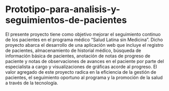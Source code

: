 # Prototipo-para-analisis-y-seguimientos-de-pacientes

El presente proyecto tiene como objetivo mejorar el seguimiento continuo de los pacientes en el programa médico “Salud Latina sin Medicina”. 
Dicho proyecto abarca el desarrollo de una aplicación web que incluye el registro de pacientes, almacenamiento de historial médico, búsqueda de información básica de pacientes, anotación de notas de progreso de paciente y notas de observaciones de avances en el paciente por parte del especialista a cargo y visualizaciones de gráficas acorde al progreso.  El valor agregado de este proyecto radica en la eficiencia de la gestión de pacientes, el seguimiento oportuno al programa y la promoción de la salud a través de la tecnología.
